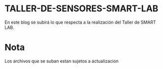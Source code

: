 # TALLER-DE-SENSORES-SMART-LAB
En este blog se subirá lo que respecta a la realización del Taller de SMART LAB.

# Nota
Los archivos que se suban estan sujetos a actualizacion
